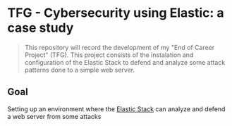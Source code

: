 # TFG - Cybersecurity using Elastic: a case study
> This repository will record the development of my "End of Career Project" (TFG). This project consists of the instalation and configuration of the Elastic Stack to defend and analyze some attack patterns done to a simple web server.

## Goal
Setting up an environment where the [Elastic Stack](https://www.elastic.co/elastic-stack/) can analyze and defend a web server from some attacks
